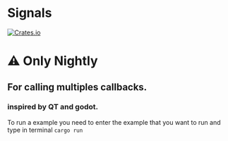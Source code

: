 # Signals

[![Crates.io](https://img.shields.io/crates/v/signals-kman.svg)](https://crates.io/crates/signals-kman)

# :warning: Only Nightly

## For calling multiples callbacks.

### inspired by QT and godot.

To run a example you need to enter the example that you want to run and type in terminal `cargo run`
